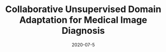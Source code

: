 ---
title: "Collaborative Unsupervised Domain Adaptation for Medical Image Diagnosis"
collection: journals
permalink: /publication/Collaborative
date: 2020-07-5
year: "2020"
venue: "TIP"
city: 
state: ""
thumbnail: "Collaborative.png"
teaser : 
authors: "Yifan Zhang, Ying Wei, Qingyao Wu, Peilin Zhao, Shuaicheng Niu, Junzhou Huang, Mingkui Tan"
bibtex: Collaborative.txt
uri: Collaborative.pdf
arxiv: https://arxiv.org/abs/2007.07222
project: 
source: https://github.com/Vanint/CoUDA
poster: 
data:
---